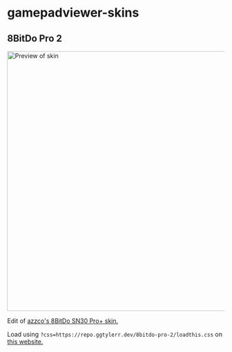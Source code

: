 # gamepadviewer-skins
## 8BitDo Pro 2
<img src="https://repo.ggtylerr.dev/img/8bitdo-pro-2.gif" width="600pt" alt="Preview of skin"/>

Edit of [azzco's 8BitDo SN30 Pro+ skin.](https://github.com/azzco/gamepadviewer-skins)

Load using `?css=https://repo.ggtylerr.dev/8bitdo-pro-2/loadthis.css` on [this website.](https://gamepadviewer.com/?css=https://repo.ggtylerr.dev/8bitdo-pro-2/loadthis.css)
